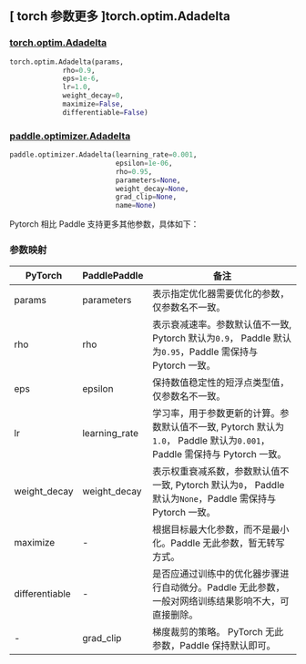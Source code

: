 ## [ torch 参数更多 ]torch.optim.Adadelta

### [torch.optim.Adadelta](https://pytorch.org/docs/stable/generated/torch.optim.Adadelta.html)

```python
torch.optim.Adadelta(params,
             rho=0.9,
             eps=1e-6,
             lr=1.0,
             weight_decay=0,
             maximize=False,
             differentiable=False)
```

### [paddle.optimizer.Adadelta](https://www.paddlepaddle.org.cn/documentation/docs/zh/develop/api/paddle/optimizer/Adadelta_cn.html#cn-api-paddle-optimizer-adadelta)

```python
paddle.optimizer.Adadelta(learning_rate=0.001,
                          epsilon=1e-06,
                          rho=0.95,
                          parameters=None,
                          weight_decay=None,
                          grad_clip=None,
                          name=None)
```

Pytorch 相比 Paddle 支持更多其他参数，具体如下：

### 参数映射

| PyTorch                             | PaddlePaddle | 备注                                                                    |
| ----------------------------------- | ------------ | ----------------------------------------------------------------------- |
| params     | parameters           | 表示指定优化器需要优化的参数，仅参数名不一致。                         |
| rho     | rho           | 表示衰减速率。参数默认值不一致, Pytorch 默认为`0.9`， Paddle 默认为`0.95`，Paddle 需保持与 Pytorch 一致。                          |
| eps       | epsilon        | 保持数值稳定性的短浮点类型值，仅参数名不一致。                           |
| lr     | learning_rate       | 学习率，用于参数更新的计算。参数默认值不一致, Pytorch 默认为`1.0`， Paddle 默认为`0.001`，Paddle 需保持与 Pytorch 一致。                          |
| weight_decay           | weight_decay     | 表示权重衰减系数，参数默认值不一致, Pytorch 默认为`0`， Paddle 默认为`None`，Paddle 需保持与 Pytorch 一致。         |
| maximize           | -     | 根据目标最大化参数，而不是最小化。Paddle 无此参数，暂无转写方式。         |
| differentiable      | -     | 是否应通过训练中的优化器步骤进行自动微分。Paddle 无此参数，一般对网络训练结果影响不大，可直接删除。         |
| -          | grad_clip            | 梯度裁剪的策略。 PyTorch 无此参数，Paddle 保持默认即可。       |
